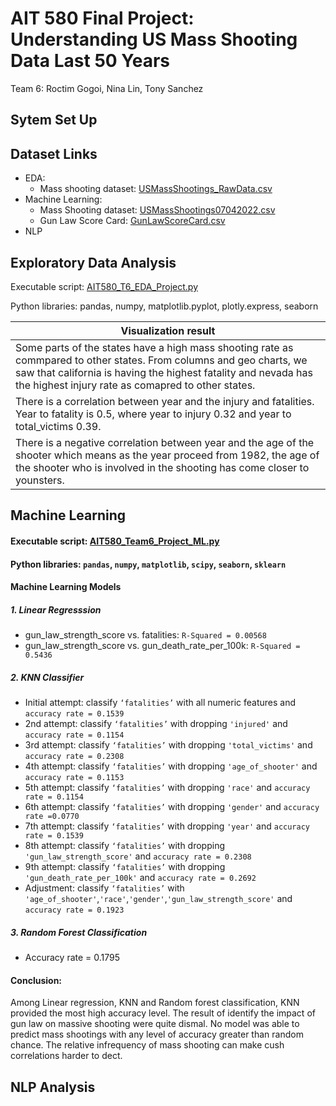 # AIT 580 Final Project:<br/>Understanding US Mass Shooting Data Last 50 Years
  Team 6: Roctim Gogoi, Nina Lin, Tony Sanchez
## Sytem Set Up

## Dataset Links
* EDA:
   - Mass shooting dataset: [USMassShootings_RawData.csv](https://github.com/linxiuyun93/AIT580_Team6_Final-Project/blob/main/EDA/USMassShootings_RawData.csv) 
* Machine Learning: 
   - Mass Shooting dataset: [USMassShootings07042022.csv](https://github.com/linxiuyun93/AIT580_Team6_Final-Project/blob/main/USMassShootings07042022.csv)
   - Gun Law Score Card: [GunLawScoreCard.csv](https://github.com/linxiuyun93/AIT580_Team6_Final-Project/blob/main/GunLawScoreCard.csv)
* NLP

## Exploratory Data Analysis
Executable script: [AIT580_T6_EDA_Project.py](https://github.com/linxiuyun93/AIT580_Team6_Final-Project/blob/main/EDA/AIT58_T6_EDA_Project.py) 

Python libraries: pandas, numpy, matplotlib.pyplot, plotly.express, seaborn

|Visualization result|
|---------------------|
|Some parts of the states have a high mass shooting rate as commpared to other states. From columns and geo charts, we saw that california is having the highest fatality and nevada has the highest injury rate as comapred to other states.|
|There is a correlation between year and the injury and fatalities. Year to fatality is 0.5, where year to injury 0.32 and year to total_victims 0.39.|
|There is a negative correlation between year and the age of the shooter which means as the year proceed from 1982, the age of the shooter who is involved in the shooting has come closer to younsters.|


## Machine Learning
#### Executable script: [AIT580_Team6_Project_ML.py](https://github.com/linxiuyun93/AIT580_Team6_Final-Project/blob/main/ML/AIT580_Team6_Project_ML.py)

#### Python libraries: `pandas`, `numpy`, `matplotlib`, `scipy`, `seaborn`, `sklearn`

#### Machine Learning Models
##### 1.  Linear Regresssion
  - gun_law_strength_score vs. fatalities: `R-Squared = 0.00568`
  - gun_law_strength_score vs. gun_death_rate_per_100k: `R-Squared = 0.5436`
##### 2.  KNN Classifier
  - Initial attempt: classify `‘fatalities’` with all numeric features and `accuracy rate = 0.1539`
  - 2nd attempt: classify `‘fatalities’` with dropping `'injured'` and `accuracy rate = 0.1154`
  - 3rd attempt: classify `‘fatalities’` with dropping `'total_victims'` and `accuracy rate = 0.2308`
  - 4th attempt: classify `‘fatalities’` with dropping `'age_of_shooter'` and `accuracy rate = 0.1153`
  - 5th attempt: classify `‘fatalities’` with dropping `'race'` and `accuracy rate = 0.1154`
  - 6th attempt: classify `‘fatalities’` with dropping `'gender'` and `accuracy rate =0.0770 `
  - 7th attempt: classify `‘fatalities’` with dropping `'year'` and `accuracy rate = 0.1539`
  - 8th attempt: classify `‘fatalities’` with dropping `'gun_law_strength_score'` and `accuracy rate = 0.2308`
  - 9th attempt: classify `‘fatalities’` with dropping `'gun_death_rate_per_100k'` and `accuracy rate = 0.2692`
  - Adjustment: classify `‘fatalities’` with `'age_of_shooter'`,`'race'`,`'gender'`,`'gun_law_strength_score'` and `accuracy rate = 0.1923`

##### 3. Random Forest Classification
  - Accuracy rate = 0.1795

#### Conclusion: 
 Among Linear regression, KNN and Random forest classification, KNN provided the most high accuracy level. The result of identify the impact of gun law on massive shooting were quite dismal. No model was able to predict mass shootings with any level of accuracy greater than random chance. The relative infrequency of mass shooting can make cush correlations harder to dect. 
## NLP Analysis

